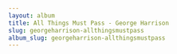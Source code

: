 ```yaml
---
layout: album
title: All Things Must Pass - George Harrison
slug: georgeharrison-allthingsmustpass
album_slug: georgeharrison-allthingsmustpass
---
```

